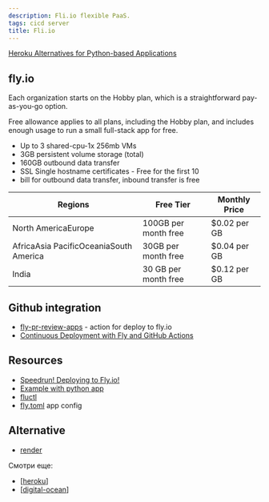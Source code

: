```yaml
---
description: Fli.io flexible PaaS.
tags: cicd server
title: Fli.io
---
```


[Heroku Alternatives for Python-based Applications](https://testdriven.io/blog/heroku-alternatives/)

## fly.io

Each organization starts on the Hobby plan, which is a straightforward pay-as-you-go option.

Free allowance applies to all plans, including the Hobby plan, and includes enough usage to run a small full-stack app for free.

- Up to 3 shared-cpu-1x 256mb VMs
- 3GB persistent volume storage (total)
- 160GB outbound data transfer
- SSL Single hostname certificates - Free for the first 10
- bill for outbound data transfer, inbound transfer is free

Regions | Free Tier | Monthly Price
-- | -- | --
North AmericaEurope | 100GB per month free | $0.02 per GB
AfricaAsia PacificOceaniaSouth America | 30GB per month free | $0.04 per GB
India | 30 GB per month free | $0.12 per GB

## Github integration

- [fly-pr-review-apps](https://github.com/superfly/fly-pr-review-apps) - action for deploy to fly.io
- [Continuous Deployment with Fly and GitHub Actions](https://github.com/KonstantinKlepikov/cold-war-boardgame/wiki/_new?wiki%5Bname%5D=_Sidebar)

## Resources

- [Speedrun! Deploying to Fly.io!](https://fly.io/docs/speedrun/)
- [Example with python app](https://fly.io/docs/languages-and-frameworks/python/)
- [fluctl](https://fly.io/docs/flyctl/)
- [fly.toml](https://fly.io/docs/reference/configuration/) app config

## Alternative

- [render](https://render.com/)

Смотри еще:

- [[heroku]]
- [[digital-ocean]]

[//begin]: # "Autogenerated link references for markdown compatibility"
[heroku]: ../lists/heroku "Heroku"
[digital-ocean]: ../lists/digital-ocean "Digital ocean"
[//end]: # "Autogenerated link references"